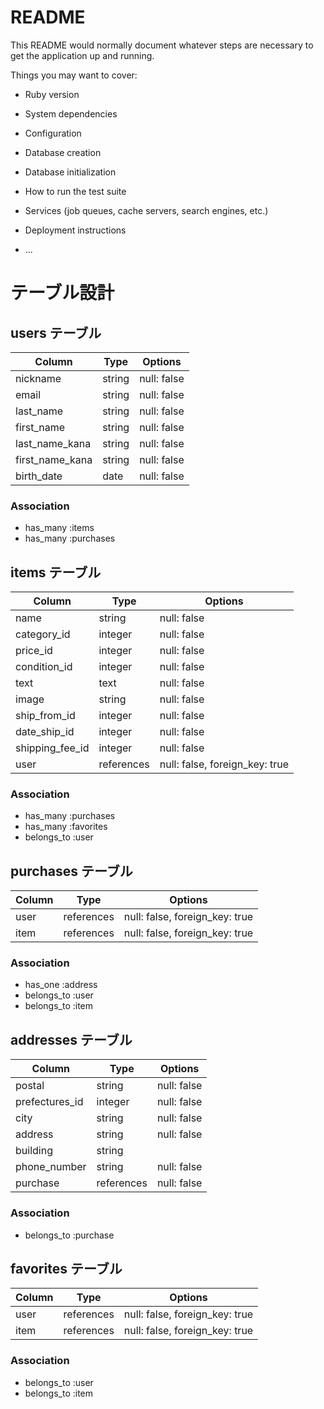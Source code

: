 # README

This README would normally document whatever steps are necessary to get the
application up and running.

Things you may want to cover:

* Ruby version

* System dependencies

* Configuration

* Database creation

* Database initialization

* How to run the test suite

* Services (job queues, cache servers, search engines, etc.)

* Deployment instructions

* ...

# テーブル設計

## users テーブル

| Column          | Type   | Options     |
| --------        | ------ | ----------- |
| nickname        | string | null: false |
| email           | string | null: false |
| last_name       | string | null: false |
| first_name      | string | null: false |
| last_name_kana  | string | null: false |
| first_name_kana | string | null: false |
| birth_date      | date   | null: false |

### Association

- has_many :items
- has_many :purchases



## items テーブル

| Column          | Type       | Options                        |
| --------        | ------     | -----------                    |
| name            | string     | null: false                    |
| category_id     | integer    | null: false                    |
| price_id        | integer    | null: false                    |
| condition_id    | integer    | null: false                    |
| text            | text       | null: false                    |
| image           | string     | null: false                    |
| ship_from_id    | integer    | null: false                    |
| date_ship_id    | integer    | null: false                    |
| shipping_fee_id | integer    | null: false                    |
| user            | references | null: false, foreign_key: true |

### Association

- has_many :purchases
- has_many :favorites
- belongs_to :user

## purchases テーブル

| Column      | Type       | Options                        |
| --------    | ------     | -----------                    |
| user        | references | null: false, foreign_key: true |
| item        | references | null: false, foreign_key: true |

### Association

- has_one :address
- belongs_to :user
- belongs_to :item

## addresses テーブル

| Column          | Type       | Options     |
| --------        | ------     | ----------- |
| postal          | string     | null: false |
| prefectures_id  | integer    | null: false |
| city            | string     | null: false |
| address         | string     | null: false |
| building        | string     |             |
| phone_number    | string     | null: false |
| purchase        | references | null: false |

### Association

- belongs_to :purchase


## favorites テーブル

| Column       | Type       | Options                        |
| --------     | ------     | -----------                    |
| user         | references | null: false, foreign_key: true |
| item         | references | null: false, foreign_key: true |

### Association

- belongs_to :user
- belongs_to :item




